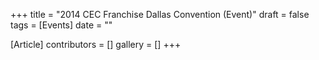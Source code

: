 +++
title = "2014 CEC Franchise Dallas Convention (Event)"
draft = false
tags = [Events]
date = ""

[Article]
contributors = []
gallery = []
+++